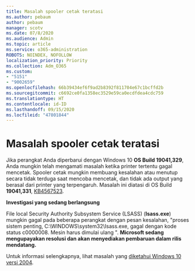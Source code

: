 ```yaml
---
title: Masalah spooler cetak teratasi
ms.author: pebaum
author: pebaum
manager: scotv
ms.date: 07/8/2020
ms.audience: Admin
ms.topic: article
ms.service: o365-administration
ROBOTS: NOINDEX, NOFOLLOW
localization_priority: Priority
ms.collection: Adm_O365
ms.custom:
- "5151"
- "9002659"
ms.openlocfilehash: 66b39434ef6f9ad2b8392f811704e67c1bcffd2b
ms.sourcegitcommit: c6692ce0fa1358ec3529e59ca0ecdfdea4cdc759
ms.translationtype: HT
ms.contentlocale: id-ID
ms.lasthandoff: 09/15/2020
ms.locfileid: "47801844"
---
```

# <a name="print-spooler-issue-is-resolved"></a>Masalah spooler cetak teratasi

Jika perangkat Anda diperbarui dengan Windows 10  **OS Build 19041,329**, Anda mungkin telah mengamati masalah ketika printer tertentu gagal mencetak. Spooler cetak mungkin membuang kesalahan atau menutup secara tidak terduga saat mencoba mencetak, dan tidak ada output yang berasal dari printer yang terpengaruh. Masalah ini diatasi di OS Build  **19041,331**, [KB4567523](https://support.microsoft.com/help/4567523/windows-10-update-kb4567523).  

**Investigasi yang sedang berlangsung**

File local Security Authority Subsystem Service (LSASS) (**Isass.exe**) mungkin gagal pada beberapa perangkat dengan pesan kesalahan, "proses sistem penting, C:\WINDOWS\system32\Isass.exe, gagal dengan kode status c0000008. Mesin harus dimulai ulang ".  **Microsoft sedang mengupayakan resolusi dan akan menyediakan pembaruan dalam rilis mendatang.**

Untuk informasi selengkapnya, lihat masalah yang  [diketahui Windows 10 versi 2004](https://docs.microsoft.com/windows/release-information/status-windows-10-2004#442msgdesc).